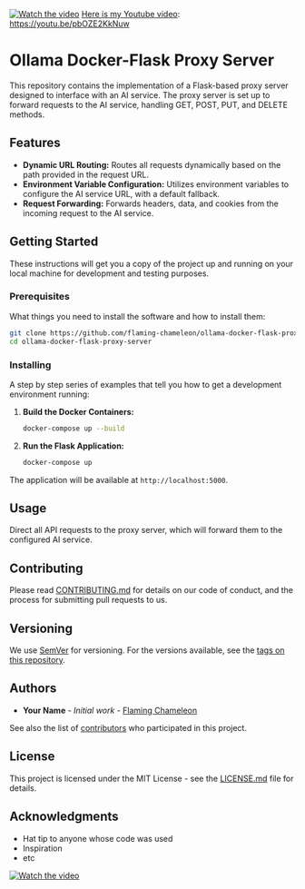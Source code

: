 [![Watch the video](https://img.youtube.com/vi/pbOZE2KkNuw/maxresdefault.jpg)](https://youtu.be/pbOZE2KkNuw)
[Here is my Youtube video](https://youtu.be/pbOZE2KkNuw): https://youtu.be/pbOZE2KkNuw

# Ollama Docker-Flask Proxy Server

This repository contains the implementation of a Flask-based proxy server designed to interface with an AI service. The proxy server is set up to forward requests to the AI service, handling GET, POST, PUT, and DELETE methods.

## Features

- **Dynamic URL Routing:** Routes all requests dynamically based on the path provided in the request URL.
- **Environment Variable Configuration:** Utilizes environment variables to configure the AI service URL, with a default fallback.
- **Request Forwarding:** Forwards headers, data, and cookies from the incoming request to the AI service.

## Getting Started

These instructions will get you a copy of the project up and running on your local machine for development and testing purposes.

### Prerequisites

What things you need to install the software and how to install them:

```bash
git clone https://github.com/flaming-chameleon/ollama-docker-flask-proxy-server.git
cd ollama-docker-flask-proxy-server
```

### Installing

A step by step series of examples that tell you how to get a development environment running:

1. **Build the Docker Containers:**
   ```bash
   docker-compose up --build
   ```

2. **Run the Flask Application:**
   ```bash
   docker-compose up
   ```

The application will be available at `http://localhost:5000`.

## Usage

Direct all API requests to the proxy server, which will forward them to the configured AI service.

## Contributing

Please read [CONTRIBUTING.md](CONTRIBUTING.md) for details on our code of conduct, and the process for submitting pull requests to us.

## Versioning

We use [SemVer](http://semver.org/) for versioning. For the versions available, see the [tags on this repository](https://github.com/flaming-chameleon/ollama-docker-flask-proxy-server/tags).

## Authors

- **Your Name** - *Initial work* - [Flaming Chameleon](https://github.com/flaming-chameleon)

See also the list of [contributors](https://github.com/flaming-chameleon/ollama-docker-flask-proxy-server/contributors) who participated in this project.

## License

This project is licensed under the MIT License - see the [LICENSE.md](LICENSE.md) file for details.

## Acknowledgments

- Hat tip to anyone whose code was used
- Inspiration
- etc

[![Watch the video](https://img.youtube.com/vi/pbOZE2KkNuw/maxresdefault.jpg)](https://youtu.be/pbOZE2KkNuw)
